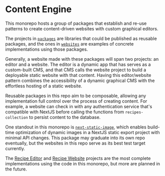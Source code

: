 # Content Engine

This monorepo hosts a group of packages that establish and re-use patterns to create content-driven websites with custom graphical editors.

The projects in [`packages`](packages) are libraries that could be published as reusable packages, and the ones in [`websites`](websites) are examples of concrete implementations using those packages.

Generally, a website made with these packages will span two projects: an editor and a website. The editor is a dynamic app that has serves as a custom-built CMS, and that CMS calls the website project to build a deployable static website with that content. Having this editor/website pattern combines the accessibility of a dynamic graphical CMS with the effortless hosting of a static website.

Reusable packages in this repo aim to be composable, allowing any implementation full control over the process of creating content. For example, a website can check in with any authentication service that's compatible with NextJS before calling the functions from `recipes-collection` to persist content to the database.

One standout in this monorepo is [`next-static-image`](packages/next-static-image), which enables build-time optimization of dynamic images in a NextJS static export project with minimal API changes. This package may graduate into its own repo eventually, but the websites in this repo serve as its best test target currently.

The [Recipe Editor](websites/recipe-editor) and [Recipe Website](websites/recipe-website) projects are the most complete implementations using the code in this monorepo, but more are planned in the future.
